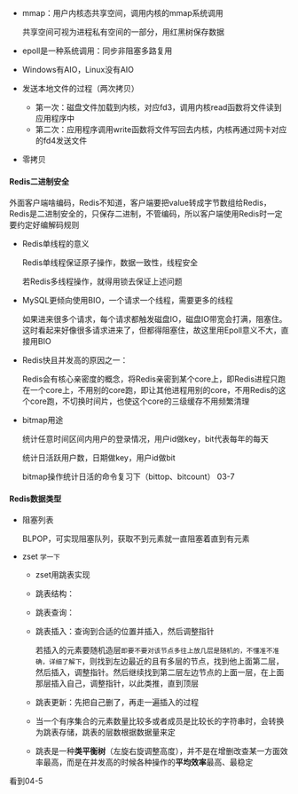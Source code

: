 - mmap：用户内核态共享空间，调用内核的mmap系统调用

  共享空间可视为进程私有空间的一部分，用红黑树保存数据

- epoll是一种系统调用：同步非阻塞多路复用
- Windows有AIO，Linux没有AIO
- 发送本地文件的过程（两次拷贝）
  - 第一次：磁盘文件加载到内核，对应fd3，调用内核read函数将文件读到应用程序中
  - 第二次：应用程序调用write函数将文件写回去内核，内核再通过网卡对应的fd4发送文件

- 零拷贝



#### Redis二进制安全

外面客户端啥编码，Redis不知道，客户端要把value转成字节数组给Redis，Redis是二进制安全的，只保存二进制，不管编码，所以客户端使用Redis时一定要约定好编解码规则

- Redis单线程的意义

  Redis单线程保证原子操作，数据一致性，线程安全

  若Redis多线程操作，就得用锁去保证上述问题

- MySQL更倾向使用BIO，一个请求一个线程，需要更多的线程

  如果进来很多个请求，每个请求都触发磁盘IO，磁盘IO带宽会打满，阻塞住。这时看起来好像很多请求进来了，但都得阻塞住，故这里用Epoll意义不大，直接用BIO

- Redis快且并发高的原因之一：

  Redis会有核心亲密度的概念，将Redis亲密到某个core上，即Redis进程只跑在一个core上，不用别的core跑，即让其他进程用别的core，不用Redis的这个core跑，不切换时间片，也使这个core的三级缓存不用频繁清理

- bitmap用途

  统计任意时间区间内用户的登录情况，用户id做key，bit代表每年的每天

  统计日活跃用户数，日期做key，用户id做bit

  bitmap操作统计日活的命令复习下（bittop、bitcount）  03-7



#### Redis数据类型

- 阻塞列表

  BLPOP，可实现阻塞队列，获取不到元素就一直阻塞着直到有元素

- zset
  `学一下`

  - zset用跳表实现

  - 跳表结构：

  - 跳表查询：

  - 跳表插入：查询到合适的位置并插入，然后调整指针

    若插入的元素要随机造层`即要不要对该节点多往上放几层是随机的，不懂准不准确，详细了解下`，则找到左边最近的且有多层的节点，找到他上面第二层，然后插入，调整指针。然后继续找到第二层左边节点的上面一层，在上面那层插入自己，调整指针，以此类推，直到顶层

  - 跳表更新：先把自己删了，再走一遍插入的过程

  - 当一个有序集合的元素数量比较多或者成员是比较长的字符串时，会转换为跳表存储，跳表的层数根据数据量来定
  - 跳表是一种**类平衡树**（左旋右旋调整高度），并不是在增删改查某一方面效率最高，而是在并发高的时候各种操作的**平均效率**最高、最稳定

看到04-5